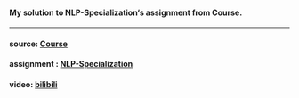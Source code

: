#### My solution to NLP-Specialization‘s assignment from Course.

------

#### source: [Course](https://www.coursera.org/specializations/natural-language-processing)

#### assignment : [NLP-Specialization](https://github.com/Sachin-Wani/NLP-Specialization)

#### video: [bilibili](https://www.bilibili.com/video/BV1of4y1y7RF)

